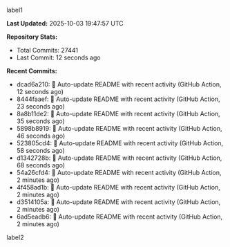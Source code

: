 
label1 
<!-- ACTIVITY_START -->
**Last Updated:** 2025-10-03 19:47:57 UTC

**Repository Stats:**
- Total Commits: 27441
- Last Commit: 12 seconds ago

**Recent Commits:**
- dcad6a210: 🤖 Auto-update README with recent activity (GitHub Action, 12 seconds ago)
- 8444faaef: 🤖 Auto-update README with recent activity (GitHub Action, 23 seconds ago)
- 8a8b11de2: 🤖 Auto-update README with recent activity (GitHub Action, 35 seconds ago)
- 5898b8919: 🤖 Auto-update README with recent activity (GitHub Action, 46 seconds ago)
- 523805cd4: 🤖 Auto-update README with recent activity (GitHub Action, 58 seconds ago)
- d1342728b: 🤖 Auto-update README with recent activity (GitHub Action, 68 seconds ago)
- 54a26cfd4: 🤖 Auto-update README with recent activity (GitHub Action, 2 minutes ago)
- 4f458ad1b: 🤖 Auto-update README with recent activity (GitHub Action, 2 minutes ago)
- d3514105a: 🤖 Auto-update README with recent activity (GitHub Action, 2 minutes ago)
- 6ad5eadb6: 🤖 Auto-update README with recent activity (GitHub Action, 2 minutes ago)
<!-- ACTIVITY_END -->

label2
